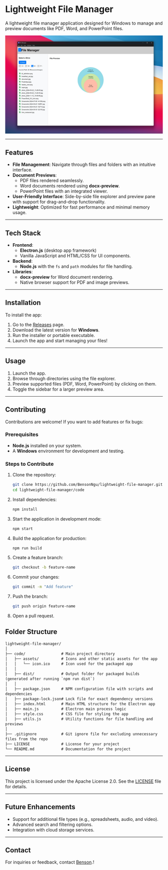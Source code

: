 # **Lightweight File Manager**

A lightweight file manager application designed for Windows to manage and preview documents like PDF, Word, and PowerPoint files.

![File Manager](./images/File%20Manager%20v%201.0.jpg)

---

## **Features**

- **File Management**: Navigate through files and folders with an intuitive interface.
- **Document Previews**:
  - PDF files rendered seamlessly.
  - Word documents rendered using **docx-preview**.
  - PowerPoint files with an integrated viewer.
- **User-Friendly Interface**: Side-by-side file explorer and preview pane with support for drag-and-drop functionality.
- **Lightweight**: Optimized for fast performance and minimal memory usage.

---

## **Tech Stack**

- **Frontend**:
  - **Electron.js** (desktop app framework)
  - Vanilla JavaScript and HTML/CSS for UI components.
- **Backend**:
  - **Node.js** with the `fs` and `path` modules for file handling.
- **Libraries**:
  - **docx-preview** for Word document rendering.
  - Native browser support for PDF and image previews.

---

## **Installation**

To install the app:

1. Go to the [Releases](https://github.com/BensonNgu/lightweight-file-manager/releases) page.
2. Download the latest version for **Windows**.
3. Run the installer or portable executable.
4. Launch the app and start managing your files!

---

## **Usage**

1. Launch the app.
2. Browse through directories using the file explorer.
3. Preview supported files (PDF, Word, PowerPoint) by clicking on them.
4. Toggle the sidebar for a larger preview area.

---

## **Contributing**

Contributions are welcome! If you want to add features or fix bugs:

### Prerequisites

- **Node.js** installed on your system.
- A **Windows** environment for development and testing.

### Steps to Contribute

1. Clone the repository:

   ```bash
   git clone https://github.com/BensonNgu/lightweight-file-manager.git
   cd lightweight-file-manager/code
   ```

2. Install dependencies:

   ```bash
   npm install
   ```

3. Start the application in development mode:

   ```bash
   npm start
   ```

4. Build the application for production:

   ```bash
   npm run build
   ```

5. Create a feature branch:
   ```bash
   git checkout -b feature-name
   ```
6. Commit your changes:
   ```bash
   git commit -m "Add feature"
   ```
7. Push the branch:
   ```bash
   git push origin feature-name
   ```
8. Open a pull request.

## **Folder Structure**

```
lightweight-file-manager/
│
├── code/                # Main project directory
│   ├── assets/          # Icons and other static assets for the app
│   │   └── icon.ico     # Icon used for the packaged app
│   │
│   ├── dist/            # Output folder for packaged builds (generated after running `npm run dist`)
│   │
│   ├── package.json     # NPM configuration file with scripts and dependencies
│   ├── package-lock.json# Lock file for exact dependency versions
│   ├── index.html       # Main HTML structure for the Electron app
│   ├── main.js          # Electron main process logic
│   ├── style.css        # CSS file for styling the app
│   ├── utils.js         # Utility functions for file handling and previews
│
├── .gitignore           # Git ignore file for excluding unnecessary files from the repo
├── LICENSE              # License for your project
└── README.md            # Documentation for the project

```

---

## **License**

This project is licensed under the Apache License 2.0. See the [LICENSE](LICENSE) file for details.

---

## **Future Enhancements**

- Support for additional file types (e.g., spreadsheets, audio, and video).
- Advanced search and filtering options.
- Integration with cloud storage services.

---

## **Contact**

For inquiries or feedback, contact [Benson](bensonngu25@gmail.com).!
